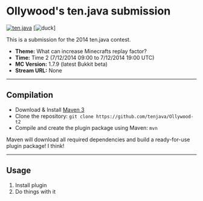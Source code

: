 ﻿Ollywood's ten.java submission
==============================

[![ten.java](https://cdn.mediacru.sh/hu4CJqRD7AiB.svg)](https://tenjava.com/)
[![duck](http://www.whateats.com/wp-content/uploads/2010/04/duck-jaroslav-novak.jpt_.jpg)]

This is a submission for the 2014 ten.java contest.

- __Theme:__ What can increase Minecrafts replay factor?
- __Time:__ Time 2 (7/12/2014 09:00 to 7/12/2014 19:00 UTC)
- __MC Version:__ 1.7.9 (latest Bukkit beta)
- __Stream URL:__ None

---------------------------------------

Compilation
-----------

- Download & Install [Maven 3](http://maven.apache.org/download.html)
- Clone the repository: `git clone https://github.com/tenjava/Ollywood-t2`
- Compile and create the plugin package using Maven: `mvn`

Maven will download all required dependencies and build a ready-for-use plugin package! I think!

---------------------------------------

Usage
-----

1. Install plugin
2. Do things with it

